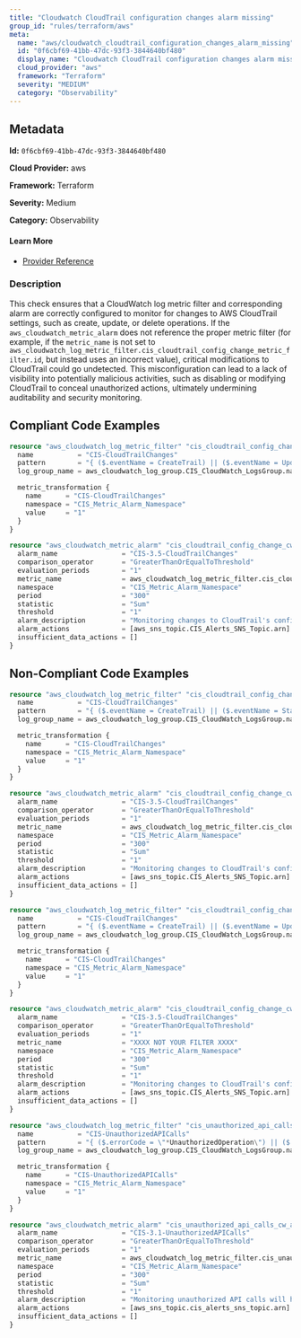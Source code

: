 ```yaml
---
title: "Cloudwatch CloudTrail configuration changes alarm missing"
group_id: "rules/terraform/aws"
meta:
  name: "aws/cloudwatch_cloudtrail_configuration_changes_alarm_missing"
  id: "0f6cbf69-41bb-47dc-93f3-3844640bf480"
  display_name: "Cloudwatch CloudTrail configuration changes alarm missing"
  cloud_provider: "aws"
  framework: "Terraform"
  severity: "MEDIUM"
  category: "Observability"
---
```

## Metadata

**Id:** `0f6cbf69-41bb-47dc-93f3-3844640bf480`

**Cloud Provider:** aws

**Framework:** Terraform

**Severity:** Medium

**Category:** Observability

#### Learn More

 - [Provider Reference](https://registry.terraform.io/providers/hashicorp/aws/latest/docs/resources/cloudwatch_log_metric_filter#pattern)

### Description

 This check ensures that a CloudWatch log metric filter and corresponding alarm are correctly configured to monitor for changes to AWS CloudTrail settings, such as create, update, or delete operations. If the `aws_cloudwatch_metric_alarm` does not reference the proper metric filter (for example, if the `metric_name` is not set to `aws_cloudwatch_log_metric_filter.cis_cloudtrail_config_change_metric_filter.id`, but instead uses an incorrect value), critical modifications to CloudTrail could go undetected. This misconfiguration can lead to a lack of visibility into potentially malicious activities, such as disabling or modifying CloudTrail to conceal unauthorized actions, ultimately undermining auditability and security monitoring.


## Compliant Code Examples
```terraform
resource "aws_cloudwatch_log_metric_filter" "cis_cloudtrail_config_change_metric_filter" {
  name           = "CIS-CloudTrailChanges"
  pattern        = "{ ($.eventName = CreateTrail) || ($.eventName = UpdateTrail) || ($.eventName = DeleteTrail) || ($.eventName = StartLogging) || ($.eventName = StopLogging) }"
  log_group_name = aws_cloudwatch_log_group.CIS_CloudWatch_LogsGroup.name

  metric_transformation {
    name      = "CIS-CloudTrailChanges"
    namespace = "CIS_Metric_Alarm_Namespace"
    value     = "1"
  }
}

resource "aws_cloudwatch_metric_alarm" "cis_cloudtrail_config_change_cw_alarm" {
  alarm_name                = "CIS-3.5-CloudTrailChanges"
  comparison_operator       = "GreaterThanOrEqualToThreshold"
  evaluation_periods        = "1"
  metric_name               = aws_cloudwatch_log_metric_filter.cis_cloudtrail_config_change_metric_filter.id
  namespace                 = "CIS_Metric_Alarm_Namespace"
  period                    = "300"
  statistic                 = "Sum"
  threshold                 = "1"
  alarm_description         = "Monitoring changes to CloudTrail's configuration will help ensure sustained visibility to activities performed in the AWS account."
  alarm_actions             = [aws_sns_topic.CIS_Alerts_SNS_Topic.arn]
  insufficient_data_actions = []
}

```
## Non-Compliant Code Examples
```terraform
resource "aws_cloudwatch_log_metric_filter" "cis_cloudtrail_config_change_metric_filter" {
  name           = "CIS-CloudTrailChanges"
  pattern        = "{ ($.eventName = CreateTrail) || ($.eventName = StartLogging) || ($.eventName = StopLogging) }"
  log_group_name = aws_cloudwatch_log_group.CIS_CloudWatch_LogsGroup.name

  metric_transformation {
    name      = "CIS-CloudTrailChanges"
    namespace = "CIS_Metric_Alarm_Namespace"
    value     = "1"
  }
}

resource "aws_cloudwatch_metric_alarm" "cis_cloudtrail_config_change_cw_alarm" {
  alarm_name                = "CIS-3.5-CloudTrailChanges"
  comparison_operator       = "GreaterThanOrEqualToThreshold"
  evaluation_periods        = "1"
  metric_name               = aws_cloudwatch_log_metric_filter.cis_cloudtrail_config_change_metric_filter.id
  namespace                 = "CIS_Metric_Alarm_Namespace"
  period                    = "300"
  statistic                 = "Sum"
  threshold                 = "1"
  alarm_description         = "Monitoring changes to CloudTrail's configuration will help ensure sustained visibility to activities performed in the AWS account."
  alarm_actions             = [aws_sns_topic.CIS_Alerts_SNS_Topic.arn]
  insufficient_data_actions = []
}

```

```terraform
resource "aws_cloudwatch_log_metric_filter" "cis_cloudtrail_config_change_metric_filter" {
  name           = "CIS-CloudTrailChanges"
  pattern        = "{ ($.eventName = CreateTrail) || ($.eventName = UpdateTrail) || ($.eventName = DeleteTrail) || ($.eventName = StartLogging) || ($.eventName = StopLogging) }"
  log_group_name = aws_cloudwatch_log_group.CIS_CloudWatch_LogsGroup.name

  metric_transformation {
    name      = "CIS-CloudTrailChanges"
    namespace = "CIS_Metric_Alarm_Namespace"
    value     = "1"
  }
}

resource "aws_cloudwatch_metric_alarm" "cis_cloudtrail_config_change_cw_alarm" {
  alarm_name                = "CIS-3.5-CloudTrailChanges"
  comparison_operator       = "GreaterThanOrEqualToThreshold"
  evaluation_periods        = "1"
  metric_name               = "XXXX NOT YOUR FILTER XXXX"
  namespace                 = "CIS_Metric_Alarm_Namespace"
  period                    = "300"
  statistic                 = "Sum"
  threshold                 = "1"
  alarm_description         = "Monitoring changes to CloudTrail's configuration will help ensure sustained visibility to activities performed in the AWS account."
  alarm_actions             = [aws_sns_topic.CIS_Alerts_SNS_Topic.arn]
  insufficient_data_actions = []
}

```

```terraform
resource "aws_cloudwatch_log_metric_filter" "cis_unauthorized_api_calls_metric_filter" {
  name           = "CIS-UnauthorizedAPICalls"
  pattern        = "{ ($.errorCode = \"*UnauthorizedOperation\") || ($.errorCode = \"AccessDenied*\") }"
  log_group_name = aws_cloudwatch_log_group.CIS_CloudWatch_LogsGroup.name

  metric_transformation {
    name      = "CIS-UnauthorizedAPICalls"
    namespace = "CIS_Metric_Alarm_Namespace"
    value     = "1"
  }
}

resource "aws_cloudwatch_metric_alarm" "cis_unauthorized_api_calls_cw_alarm" {
  alarm_name                = "CIS-3.1-UnauthorizedAPICalls"
  comparison_operator       = "GreaterThanOrEqualToThreshold"
  evaluation_periods        = "1"
  metric_name               = aws_cloudwatch_log_metric_filter.cis_unauthorized_api_calls_metric_filter.id
  namespace                 = "CIS_Metric_Alarm_Namespace"
  period                    = "300"
  statistic                 = "Sum"
  threshold                 = "1"
  alarm_description         = "Monitoring unauthorized API calls will help reveal application errors and may reduce time to detect malicious activity."
  alarm_actions             = [aws_sns_topic.cis_alerts_sns_topic.arn]
  insufficient_data_actions = []
}

```